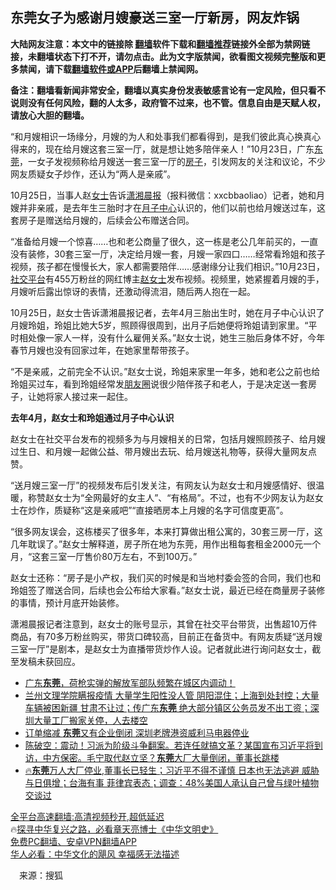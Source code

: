  <!-- 面包屑导航 --> <h2>东莞女子为感谢月嫂豪送三室一厅新房，网友炸锅</h2> <p class="notice"><b>大陆网友注意：本文中的链接除 <a href="https://github.com/bannedbook/fanqiang" >翻墙</a>软件下载和<a href="https://github.com/killgcd/justmysocks/blob/master/README.md">翻墙推荐</a>链接外全部为禁网链接，未翻墙状态下打不开，请勿点击。此为文字版禁闻，欲看图文视频完整版和更多禁闻，请下载<a href="https://github.com/bannedbook/fanqiang">翻墙软件或APP</a>后翻墙上禁闻网。</p><p>备注：翻墙看新闻非常安全，翻墙以真实身份发表敏感言论有一定风险，但只看不说则没有任何风险，翻的人太多，政府管不过来，也不管。信息自由是天赋人权，请放心大胆的翻墙。</b></p>  <div class="entry"> <p>“和月嫂相识一场缘分，月嫂的为人和处事我们都看得到，是我们彼此真心换真心得来的，现在给月嫂这套三室一厅，就是想让她多陪伴亲人！”10月23日，广东<a href="https://www.bannedbook.org/bnews/tag/%e4%b8%9c%e8%8e%9e/" class="st_tag internal_tag" rel="tag" title="标签 东莞 下的日志">东莞</a>，一女子发视频称给月嫂送一套三室一厅的<a href="https://www.bannedbook.org/bnews/tag/%e6%88%bf%e5%ad%90/" class="st_tag internal_tag" rel="tag" title="标签 房子 下的日志">房子</a>，引发网友的关注和议论，不少网友质疑女子炒作，还认为“两人是亲戚”。</p> <p>10月25日，当事人赵<a href="https://www.bannedbook.org/bnews/tag/%e5%a5%b3%e5%a3%ab/" class="st_tag internal_tag" rel="tag" title="标签 女士 下的日志">女士</a>告诉<a href="https://www.bannedbook.org/bnews/tag/%e6%bd%87%e6%b9%98%e6%99%a8%e6%8a%a5/" class="st_tag internal_tag" rel="tag" title="标签 潇湘晨报 下的日志">潇湘晨报</a>（报料微信：xxcbbaoliao）记者，她和月嫂并非亲戚，是去年生三胎时才在<a href="https://www.bannedbook.org/bnews/tag/%e6%9c%88%e5%ad%90%e4%b8%ad%e5%bf%83/" class="st_tag internal_tag" rel="tag" title="标签 月子中心 下的日志">月子中心</a>认识的，他们以前也给月嫂送过车，这套房子是赠送给月嫂的，后续会公布赠送合同。</p> <p>“准备给月嫂一个惊喜……也和老公商量了很久，这一栋是老公几年前买的，一直没有装修，30套三室一厅，决定给月嫂一套，月嫂一家四口……经常看玲姐和孩子视频，孩子都在慢慢长大，家人都需要陪伴……感谢缘分让我们相识。”10月23日，<a href="https://www.bannedbook.org/bnews/tag/%E7%A4%BE%E4%BA%A4%E5%B9%B3%E5%8F%B0/" class="st_tag internal_tag" rel="tag" title="标签 社交平台 下的日志">社交平台</a>有455万粉丝的网红博主<a href="https://www.bannedbook.org/bnews/tag/%E8%B5%B5%E5%A5%B3%E5%A3%AB/" class="st_tag internal_tag" rel="tag" title="标签 赵女士 下的日志">赵女士</a>发布视频。视频里，她紧握着月嫂的手，月嫂听后露出惊讶的表情，还激动得流泪，随后两人抱在一起。</p>  <p>10月25日，赵女士告诉潇湘晨报记者，去年4月三胎出生时，她在月子中心认识了月嫂玲姐，玲姐比她大5岁，照顾得很周到，出月子后她便将玲姐请到家里。“平时相处像一家人一样，没有什么雇佣关系。”赵女士说，她生三胎后身体不好，今年春节月嫂也没有回家过年，在她家里帮带孩子。</p> <p>“不是亲戚，之前完全不认识。”赵女士说，玲姐来家里一年多，她和老公之前也给玲姐买过车，看到玲姐经常发<a href="https://www.bannedbook.org/bnews/tag/%e6%9c%8b%e5%8f%8b%e5%9c%88/" class="st_tag internal_tag" rel="tag" title="标签 朋友圈 下的日志">朋友圈</a>说很少陪伴孩子和老人，于是决定送一套房子，让她将家人接过来一起住。</p> <p><strong>去年4月，赵女士和玲姐通过月子中心认识</strong></p>  <p>赵女士在社交平台发布的视频多为与月嫂相关的日常，包括月嫂照顾孩子、给月嫂过生日、和月嫂一起做公益、带月嫂出去玩、给月嫂送礼物等，获得大量网友点赞。</p> <p>“送月嫂三室一厅”的视频发布后引发关注，有网友认为赵女士和月嫂感情好、很温暖，称赞赵女士为“全网最好的女主人”、“有格局”。不过，也有不少网友认为赵女士在炒作，质疑称“这是亲戚吧”“直接晒房本上月嫂的名字可信度更高”。</p> <p>“很多网友误会，这栋楼买了很多年，本来打算做出租公寓的，30套三房一厅，这几年耽误了。”赵女士解释道，房子所在地为东莞，用作出租每套租金2000元一个月，“这套三室一厅售价80万左右，不到100万。”</p>  <p>赵女士还称：“房子是小产权，我们买的时候是和当地村委会签的合同，我们也和玲姐签了赠送合同，后续也会公布给大家看。”赵女士说，最近已经在商量房子装修的事情，预计月底开始装修。</p> <p>潇湘晨报记者注意到，赵女士的账号显示，其曾在社交平台带货，出售超10万件商品，有70多万粉丝购买，带货口碑较高，目前正在备货中。有网友质疑“送月嫂三室一厅”是剧本，是赵女士为直播带货炒作人设。记者就此进行询问赵女士，截至发稿未获回应。</p> <!--<div id="taboola-mid-1"></div>--><ul class='op-related-articles' title='相关阅读'> <li><a href='https://www.bannedbook.org/bnews/comments/20221012/1796246.html' target='_blank'>广东<b>东莞</b>，荷枪实弹的解放军部队频繁在城区内调动！</a></li> <li><a href='https://www.bannedbook.org/bnews/bannedvideo/20221010/1795507.html' target='_blank'>兰州文理学院瞒报疫情 大量学生阳性没人管 阴阳混住；上海到处封控；大量车辆被困新疆 甘肃不让过；传广东<b>东莞</b> 绝大部分镇区公务员发不出工资；深圳大量工厂搬家关停，人去楼空</a></li> <li><a href='https://www.bannedbook.org/bnews/headline/20220919/1786629.html' target='_blank'>订单缩减 <b>东莞</b>又有企业倒闭 深圳老牌港资威利马电器停业</a></li> <li><a href='https://www.bannedbook.org/bnews/bannedvideo/20220906/1781250.html' target='_blank'>陈破空：震动！习派为阶级斗争翻案。若连任就搞文革？某国宣布习近平将到访，中方保密。毛宁取代赵立坚？<b>东莞</b>大厂大量倒闭，董事长跳楼</a></li> <li><a href='https://www.bannedbook.org/bnews/bannedvideo/20220905/1780799.html' target='_blank'>🔥<b>东莞</b>万人大厂停业,董事长已轻生；习近平不得不谨慎 日本也无法逃避 威胁与日俱增；台海有事 菲律宾表态；调查：48%美国人承认自己曾与绿叶植物交谈过</a></li> </ul> <p class="texttj"> <a href="https://github.com/bannedbook/fanqiang/wiki/V2ray%E6%9C%BA%E5%9C%BA" target="_blank">全平台高速翻墙:高清视频秒开,超低延迟</a><br/> 🔥<a href="https://www.bannedbook.org/bnews/comments/20220808/1768773.html" target="_blank">探寻中华复兴之路，必看章天亮博士《中华文明史》</a><br/> <a href="https://github.com/bannedbook/fanqiang/wiki/%E7%A6%81%E9%97%BB%E7%BD%91%E5%AE%89%E5%8D%93%E7%BF%BB%E5%A2%99%E6%96%B0%E9%97%BBAPP" target="_blank">免费PC翻墙、安卓VPN翻墙APP</a><br/> <a href="https://www.bannedbook.org/bnews/comments/20220220/1694796.html" target="_blank">华人必看：中华文化的飓风 幸福感无法描述</a><br/> </p> <p class="src-info">　来源：搜狐 </p><a name='sharetosocial'></a> <div style="margin-bottom:5px;padding-bottom:5px;clear:both"> <div id="archive-pix-1" class="banner-ads"> <!-- AuctionX Display platform tag START --> <div id="27602x728x90x621x_ADSLOT1" clicktrack="%%CLICK_URL_ESC%%"></div>  <!-- AuctionX Display platform tag END --> </div> <div id="archive-pix-2" class="banner-ads"> <!-- AuctionX Display platform tag START --> <div id="27556x300x250x621x_ADSLOT1" clicktrack="%%CLICK_URL_ESC%%" style="margin:0 auto;text-align:center"></div>  <!-- AuctionX Display platform tag END --> </div> </div>  <div id="archive-pix-1" class="banner-ads"> <!-- AuctionX Display platform tag START --> <div id="27603x728x90x621x_ADSLOT1" clicktrack="%%CLICK_URL_ESC%%"></div>  <!-- AuctionX Display platform tag END --> </div> </div><!--END ENTRY--> 